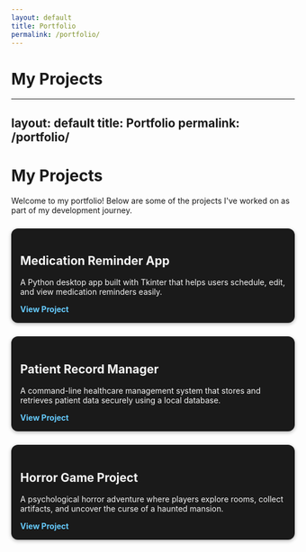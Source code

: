 ```yaml
---
layout: default
title: Portfolio
permalink: /portfolio/
---
```


# My Projects

---
layout: default
title: Portfolio
permalink: /portfolio/
---

# My Projects

Welcome to my portfolio! Below are some of the projects I've worked on as part of my development journey.

<style>
    .projects-grid {
        display: grid;
        grid-template-columns: repeat(auto-fit, minmax(280px, 1fr));
        gap: 1.5rem;
        margin-top: 1.5rem;
    }

    .project-card {
        background: #1a1a1a;
        border-radius: 12px;
        padding: 1rem;
        color: #f5f5f5;
        box-shadow: 0 2px 6px rgba(0,0,0,0.3);
        transition: transform 0.2s ease, box-shadow 0.2s ease;
    }

    .project-card:hover {
        transform: translateY(-5px);
        box-shadow: 0 4px 10px rgba(0,0,0,0.4);
    }

    .project-card a {
        color: #66ccff;
        text-decoration: none;
        font-weight: bold;
    }

    .project-card a:hover {
        text-decoration: underline;
    }
</style>

<div class="projects-grid">

  <div class="project-card">
    <h2>Medication Reminder App</h2>
    <p>A Python desktop app built with Tkinter that helps users schedule, edit, and view medication reminders easily.</p>
    <a href="https://github.com/Softeeng/Medication-Reminder" target="_blank">View Project</a>
  </div>

  <div class="project-card">
    <h2>Patient Record Manager</h2>
    <p>A command-line healthcare management system that stores and retrieves patient data securely using a local database.</p>
    <a href="https://github.com/Softeeng/PatientRecordManager" target="_blank">View Project</a>
  </div>

  <div class="project-card">
    <h2>Horror Game Project</h2>
    <p>A psychological horror adventure where players explore rooms, collect artifacts, and uncover the curse of a haunted mansion.</p>
    <a href="https://github.com/Softeeng/horror-game" target="_blank">View Project</a>
  </div>

</div>
